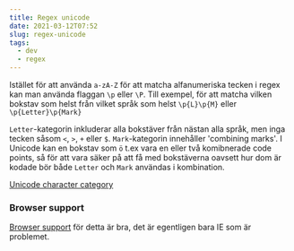 ```yaml
---
title: Regex unicode
date: 2021-03-12T07:52
slug: regex-unicode
tags: 
  - dev
  - regex
---
```


Istället för att använda `a-zA-Z` för att matcha alfanumeriska tecken i regex kan
man använda flaggan `\p` eller `\P`.
Till exempel, för att matcha vilken bokstav som helst från vilket språk som
helst `\p{L}\p{M}` eller `\p{Letter}\p{Mark}`

`Letter`-kategorin inkluderar alla bokstäver från nästan alla språk, men inga
tecken såsom `<`, `>`, `+` eller `$`. `Mark`-kategorin innehåller 'combining
marks'. I Unicode kan en bokstav som `ö` t.ex vara en eller två komibnerade code
points, så för att vara säker på att få med bokstäverna oavsett hur dom är
kodade bör både `Letter` och `Mark` användas i kombination.

[Unicode character category](http://www.regular-expressions.info/unicode.html#category)

### Browser support

[Browser support](https://caniuse.com/mdn-javascript_builtins_regexp_property_escapes) för detta är bra, det är egentligen bara IE som är problemet.




